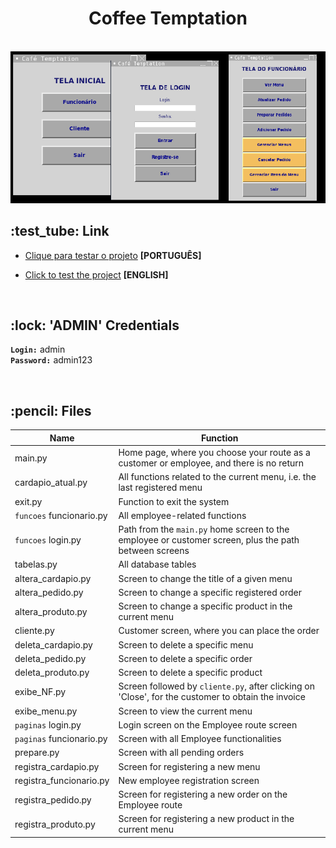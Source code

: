 <div align="center">
  <h1>Coffee Temptation</h1> 
  <br>
  <img src="cafe2.png">
</div>

 <h2>:test_tube: Link</h2>

 - [Clique para testar o projeto](https://replit.com/@KarenKnup/Projeto-Sistema-do-Cafe-Temptation) **[PORTUGUÊS]**

 - [Click to test the project](https://replit.com/@KarenKnup/Project-Coffee-Temptation) **[ENGLISH]**
<br>

 <h2>:lock: 'ADMIN' Credentials</h2>
 
**`Login:`** admin
<br>
**`Password:`** admin123

<br>
 
 <h2>:pencil: Files</h2>
 
 Name | Function 
---- | --------- 
main.py | Home page, where you choose your route as a customer or employee, and there is no return
cardapio_atual.py | All functions related to the current menu, i.e. the last registered menu
exit.py | Function to exit the system 
`funcoes` funcionario.py | All employee-related functions 
`funcoes` login.py | Path from the `main.py` home screen to the employee or customer screen, plus the path between screens  
tabelas.py | All database tables
altera_cardapio.py | Screen to change the title of a given menu
altera_pedido.py | Screen to change a specific registered order
altera_produto.py | Screen to change a specific product in the current menu
cliente.py | Customer screen, where you can place the order
deleta_cardapio.py | Screen to delete a specific menu
deleta_pedido.py | Screen to delete a specific order
deleta_produto.py | Screen to delete a specific product
exibe_NF.py | Screen followed by `cliente.py`, after clicking on 'Close', for the customer to obtain the invoice
exibe_menu.py | Screen to view the current menu
`paginas` login.py | Login screen on the Employee route screen
`paginas` funcionario.py | Screen with all Employee functionalities
prepare.py | Screen with all pending orders
registra_cardapio.py | Screen for registering a new menu
registra_funcionario.py | New employee registration screen
registra_pedido.py | Screen for registering a new order on the Employee route
registra_produto.py | Screen for registering a new product in the current menu
